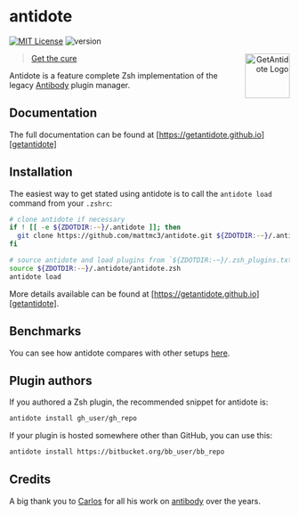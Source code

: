 # antidote

[![MIT License](https://img.shields.io/badge/license-MIT-007EC7.svg)](/LICENSE)
![version](https://img.shields.io/badge/version-v1.2.0-df5e88)

<a title="GetAntidote"
   href="https://getantidote.github.io"
   align="right">
<img align="right"
     height="80"
     alt="GetAntidote Logo"
     src="https://avatars.githubusercontent.com/u/101279220?s=80&v=4">
</a>

> [Get the cure][getantidote]</blockquote>

Antidote is a feature complete Zsh implementation of the legacy [Antibody][antibody]
plugin manager.

## Documentation

The full documentation can be found at [https://getantidote.github.io][getantidote]

## Installation

The easiest way to get stated using antidote is to call the `antidote load` command from your `.zshrc`:

```zsh
# clone antidote if necessary
if ! [[ -e ${ZDOTDIR:-~}/.antidote ]]; then
  git clone https://github.com/mattmc3/antidote.git ${ZDOTDIR:-~}/.antidote
fi

# source antidote and load plugins from `${ZDOTDIR:-~}/.zsh_plugins.txt`
source ${ZDOTDIR:-~}/.antidote/antidote.zsh
antidote load
```

More details available can be found at [https://getantidote.github.io][getantidote].

## Benchmarks

You can see how antidote compares with other setups [here][benchmarks].

## Plugin authors

If you authored a Zsh plugin, the recommended snippet for antidote is:

```zsh
antidote install gh_user/gh_repo
```

If your plugin is hosted somewhere other than GitHub, you can use this:

```zsh
antidote install https://bitbucket.org/bb_user/bb_repo
```

## Credits

A big thank you to [Carlos](https://twitter.com/caarlos0) for all his work on
[antibody] over the years.

[antigen]:        https://github.com/zsh-users/antigen
[antibody]:       https://github.com/getantibody/antibody
[getantidote]:    https://getantidote.github.io
[benchmarks]:     https://github.com/romkatv/zsh-bench/blob/master/doc/linux-desktop.md
[zsh]:            https://www.zsh.org


